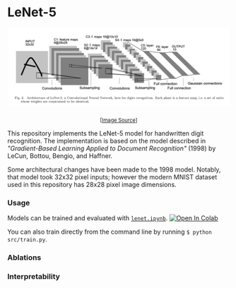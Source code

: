 # LeNet-5

![lenet5](src/res/LeCun98.png)
<p align="center"><sub>[<a href="http://vision.stanford.edu/cs598_spring07/papers/Lecun98.pdf">Image Source</a>]</sub></p>

This repository implements the LeNet-5 model for handwritten digit recognition. The implementation is based on the model described in *"Gradient-Based Learning Applied to Document Recognition"* (1998) by LeCun, Bottou, Bengio, and Haffner. 

Some architectural changes have been made to the 1998 model. Notably, that model took 32x32 pixel inputs; however the modern MNIST dataset used in this repository has 28x28 pixel image dimensions. 

### Usage
Models can be trained and evaluated with [`lenet.ipynb`](lenet.ipynb). [![Open In Colab](https://colab.research.google.com/assets/colab-badge.svg)](https://colab.research.google.com/github/ncarolan/lenet-5/blob/main/lenet.ipynb)

You can also train directly from the command line by running `$ python src/train.py`.

### Ablations

### Interpretability
